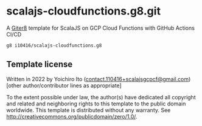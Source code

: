 # scalajs-cloudfunctions.g8.git


A [Giter8][g8] template for ScalaJS on GCP Cloud Functions with GitHub Actions CI/CD


```sh
g8 i10416/scalajs-cloudfunctions.g8
```

## Template license
Written in 2022 by Yoichiro Ito (contact.110416+scalajsgcpcf@gmail.com)
[other author/contributor lines as appropriate]

To the extent possible under law, the author(s) have dedicated all copyright and related
and neighboring rights to this template to the public domain worldwide.
This template is distributed without any warranty. See <http://creativecommons.org/publicdomain/zero/1.0/>.

[g8]: http://www.foundweekends.org/giter8/

